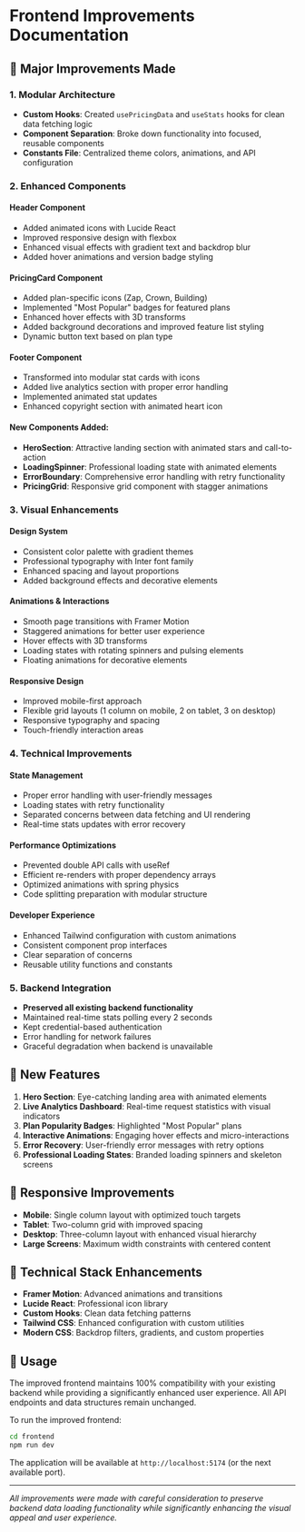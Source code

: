 # Frontend Improvements Documentation

## 🚀 Major Improvements Made

### 1. **Modular Architecture**
- **Custom Hooks**: Created `usePricingData` and `useStats` hooks for clean data fetching logic
- **Component Separation**: Broke down functionality into focused, reusable components
- **Constants File**: Centralized theme colors, animations, and API configuration

### 2. **Enhanced Components**

#### **Header Component**
- Added animated icons with Lucide React
- Improved responsive design with flexbox
- Enhanced visual effects with gradient text and backdrop blur
- Added hover animations and version badge styling

#### **PricingCard Component**
- Added plan-specific icons (Zap, Crown, Building)
- Implemented "Most Popular" badges for featured plans
- Enhanced hover effects with 3D transforms
- Added background decorations and improved feature list styling
- Dynamic button text based on plan type

#### **Footer Component**
- Transformed into modular stat cards with icons
- Added live analytics section with proper error handling
- Implemented animated stat updates
- Enhanced copyright section with animated heart icon

#### **New Components Added**:
- **HeroSection**: Attractive landing section with animated stars and call-to-action
- **LoadingSpinner**: Professional loading state with animated elements
- **ErrorBoundary**: Comprehensive error handling with retry functionality
- **PricingGrid**: Responsive grid component with stagger animations

### 3. **Visual Enhancements**

#### **Design System**
- Consistent color palette with gradient themes
- Professional typography with Inter font family
- Enhanced spacing and layout proportions
- Added background effects and decorative elements

#### **Animations & Interactions**
- Smooth page transitions with Framer Motion
- Staggered animations for better user experience
- Hover effects with 3D transforms
- Loading states with rotating spinners and pulsing elements
- Floating animations for decorative elements

#### **Responsive Design**
- Improved mobile-first approach
- Flexible grid layouts (1 column on mobile, 2 on tablet, 3 on desktop)
- Responsive typography and spacing
- Touch-friendly interaction areas

### 4. **Technical Improvements**

#### **State Management**
- Proper error handling with user-friendly messages
- Loading states with retry functionality
- Separated concerns between data fetching and UI rendering
- Real-time stats updates with error recovery

#### **Performance Optimizations**
- Prevented double API calls with useRef
- Efficient re-renders with proper dependency arrays
- Optimized animations with spring physics
- Code splitting preparation with modular structure

#### **Developer Experience**
- Enhanced Tailwind configuration with custom animations
- Consistent component prop interfaces
- Clear separation of concerns
- Reusable utility functions and constants

### 5. **Backend Integration**
- **Preserved all existing backend functionality**
- Maintained real-time stats polling every 2 seconds
- Kept credential-based authentication
- Error handling for network failures
- Graceful degradation when backend is unavailable

## 🎨 New Features

1. **Hero Section**: Eye-catching landing area with animated elements
2. **Live Analytics Dashboard**: Real-time request statistics with visual indicators  
3. **Plan Popularity Badges**: Highlighted "Most Popular" plans
4. **Interactive Animations**: Engaging hover effects and micro-interactions
5. **Error Recovery**: User-friendly error messages with retry options
6. **Professional Loading States**: Branded loading spinners and skeleton screens

## 📱 Responsive Improvements

- **Mobile**: Single column layout with optimized touch targets
- **Tablet**: Two-column grid with improved spacing
- **Desktop**: Three-column layout with enhanced visual hierarchy
- **Large Screens**: Maximum width constraints with centered content

## 🔧 Technical Stack Enhancements

- **Framer Motion**: Advanced animations and transitions
- **Lucide React**: Professional icon library
- **Custom Hooks**: Clean data fetching patterns
- **Tailwind CSS**: Enhanced configuration with custom utilities
- **Modern CSS**: Backdrop filters, gradients, and custom properties

## 🚀 Usage

The improved frontend maintains 100% compatibility with your existing backend while providing a significantly enhanced user experience. All API endpoints and data structures remain unchanged.

To run the improved frontend:
```bash
cd frontend
npm run dev
```

The application will be available at `http://localhost:5174` (or the next available port).

---

*All improvements were made with careful consideration to preserve backend data loading functionality while significantly enhancing the visual appeal and user experience.*